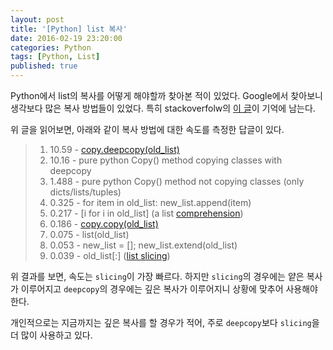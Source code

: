 ```yaml
---
layout: post
title: '[Python] list 복사'
date: 2016-02-19 23:20:00
categories: Python
tags: [Python, List]
published: true
---
```


Python에서 list의 복사를 어떻게 해야할까 찾아본 적이 있었다. Google에서 찾아보니 생각보다 많은 복사 방법들이 있었다. 특히 stackoverfolw의 [이 글](http://stackoverflow.com/questions/2612802/how-to-clone-or-copy-a-list-in-python)이 기억에 남는다.

위 글을 읽어보면, 아래와 같이 복사 방법에 대한 속도를 측정한 답글이 있다.

> 1. 10.59 - [copy.deepcopy(old_list)](https://docs.python.org/2/library/copy.html#copy.deepcopy)
> 2. 10.16 - pure python Copy() method copying classes with deepcopy
> 3. 1.488 - pure python Copy() method not copying classes (only dicts/lists/tuples)
> 4. 0.325 - for item in old_list: new_list.append(item)
> 5. 0.217 - [i for i in old_list] (a list [comprehension](https://docs.python.org/2/tutorial/datastructures.html#list-comprehensions))
> 6. 0.186 - [copy.copy(old_list)](https://docs.python.org/2/library/copy.html#copy.copy)
> 7. 0.075 - list(old_list)
> 8. 0.053 - new_list = []; new_list.extend(old_list)
> 9. 0.039 - old_list[:] ([list slicing](https://docs.python.org/2/tutorial/introduction.html#lists))

위 결과를 보면, 속도는 `slicing`이 가장 빠르다. 하지만 `slicing`의 경우에는 얕은 복사가 이루어지고 `deepcopy`의 경우에는 깊은 복사가 이루어지니 상황에 맞추어 사용해야 한다.

개인적으로는 지금까지는 깊은 복사를 할 경우가 적어, 주로 `deepcopy`보다 `slicing`을 더 많이 사용하고 있다.

